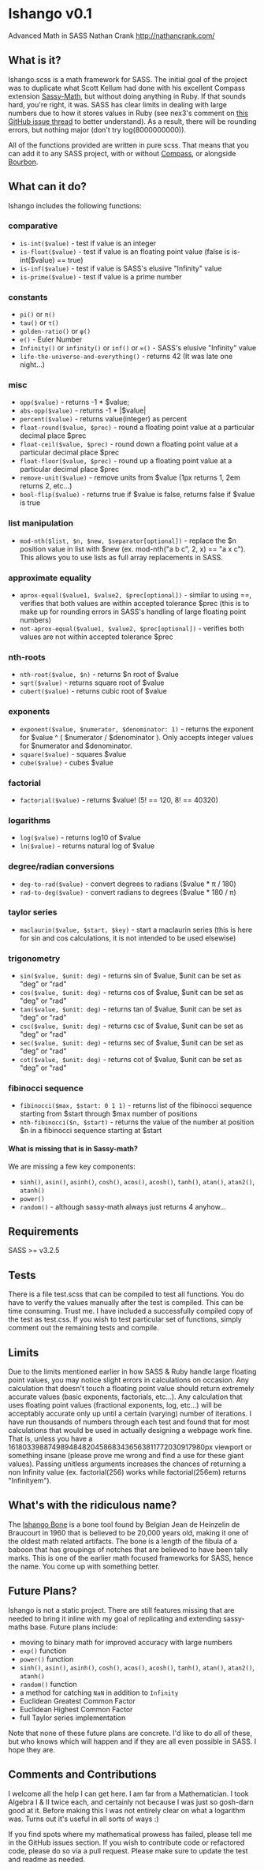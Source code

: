 # Ishango v0.1
Advanced Math in SASS
Nathan Crank
http://nathancrank.com/


## What is it?
Ishango.scss is a math framework for SASS. The initial goal of the project was to duplicate what Scott Kellum had done with his excellent Compass extension [Sassy-Math](https://github.com/scottkellum/Sassy-math), but without doing anything in Ruby. If that sounds hard, you're right, it was. SASS has clear limits in dealing with large numbers due to how it stores values in Ruby (see nex3's comment on [this GitHub issue thread](https://github.com/nex3/sass/issues/627) to better understand). As a result, there will be rounding errors, but nothing major (don't try log(8000000000)).

All of the functions provided are written in pure scss. That means that you can add it to any SASS project, with or without [Compass](http://compass-style.org), or alongside [Bourbon](http://bourbon.io).

## What can it do?
Ishango includes the following functions:
### comparative
- ``is-int($value)`` - test if value is an integer
- ``is-float($value)`` - test if value is an floating point value (false is is-int($value) == true)
- ``is-inf($value)`` - test if value is SASS's elusive "Infinity" value
- ``is-prime($value)`` - test if value is a prime number
### constants
- ``pi()`` or ``π()``
- ``tau()`` or ``τ()``
- ``golden-ratio()`` or ``φ()``
- ``e()`` - Euler Number
- ``Infinity()`` or ``infinity()`` or ``inf()`` or ``∞()`` - SASS's elusive "Infinity" value
- ``life-the-universe-and-everything()`` - returns 42 (It was late one night…)
### misc
- ``opp($value)`` - returns -1 * $value;
- ``abs-opp($value)`` - returns -1 * |$value|
- ``percent($value)`` - returns value(integer) as percent
- ``float-round($value, $prec)`` - round a floating point value at a particular decimal place $prec
- ``float-ceil($value, $prec)`` - round down a floating point value at a particular decimal place $prec
- ``float-floor($value, $prec)`` - round up a floating point value at a particular decimal place $prec
- ``remove-unit($value)`` - remove units from $value (1px returns 1, 2em returns 2, etc…)
- ``bool-flip($value)`` - returns true if $value is false, returns false if $value is true
### list manipulation
- ``mod-nth($list, $n, $new, $separator[optional])`` - replace the $n position value in list with $new (ex. mod-nth("a b c", 2, x) == "a x c"). This allows you to use lists as full array replacements in SASS.
### approximate equality
- ``aprox-equal($value1, $value2, $prec[optional])`` - similar to using ==, verifies that both values are within accepted tolerance $prec (this is to make up for rounding errors in SASS's handling of large floating point numbers)
- ``not-aprox-equal($value1, $value2, $prec[optional])`` - verifies both values are not within accepted tolerance $prec
### nth-roots
- ``nth-root($value, $n)`` - returns $n root of $value
- ``sqrt($value)`` - returns square root of $value
- ``cubert($value)`` - returns cubic root of $value
### exponents
- ``exponent($value, $numerator, $denominator: 1)`` - returns the exponent for $value ^ ( $numerator / $denominator ). Only accepts integer values for $numerator and $denominator.
- ``square($value)`` - squares $value
- ``cube($value)`` - cubes $value
### factorial
- ``factorial($value)`` - returns $value! (5! == 120, 8! == 40320)
### logarithms
- ``log($value)`` - returns log10 of $value
- ``ln($value)`` - returns natural log of $value
### degree/radian conversions
- ``deg-to-rad($value)`` - convert degrees to radians ($value * π / 180)
- ``rad-to-deg($value)`` - convert radians to degrees ($value * 180 / π)
### taylor series
- ``maclaurin($value, $start, $key)`` - start a maclaurin series (this is here for sin and cos calculations, it is not intended to be used elsewise)
### trigonometry
- ``sin($value, $unit: deg)`` - returns sin of $value, $unit can be set as "deg" or "rad"
- ``cos($value, $unit: deg)`` - returns cos of $value, $unit can be set as "deg" or "rad"
- ``tan($value, $unit: deg)`` - returns tan of $value, $unit can be set as "deg" or "rad"
- ``csc($value, $unit: deg)`` - returns csc of $value, $unit can be set as "deg" or "rad"
- ``sec($value, $unit: deg)`` - returns sec of $value, $unit can be set as "deg" or "rad"
- ``cot($value, $unit: deg)`` - returns cot of $value, $unit can be set as "deg" or "rad"
### fibinocci sequence
- ``fibinocci($max, $start: 0 1 1)`` - returns list of the fibinocci sequence starting from $start through $max number of positions
- ``nth-fibinocci($n, $start)`` - returns the value of the number at position $n in a fibinocci sequence starting at $start

#### What is missing that is in Sassy-math?
We are missing a few key components:
- ``sinh()``, ``asin()``, ``asinh()``, ``cosh()``, ``acos()``, ``acosh()``, ``tanh()``, ``atan()``, ``atan2()``, ``atanh()``
- ``power()``
- ``random()`` - although sassy-math always just returns 4 anyhow… 


## Requirements
SASS >= v3.2.5

## Tests
There is a file test.scss that can be compiled to test all functions. You do have to verify the values manually after the test is compiled. This can be time consuming. Trust me. I have included a successfully compiled copy of the test as test.css. If you wish to test particular set of functions, simply comment out the remaining tests and compile.

## Limits
Due to the limits mentioned earlier in how SASS & Ruby handle large floating point values, you may notice slight errors in calculations on occasion. Any calculation that doesn't touch a floating point value should return extremely accurate values (basic exponents, factorials, etc…). Any calculation that uses floating point values (fractional exponents, log, etc…) will be acceptably accurate only up until a certain (varying) number of iterations. I have run thousands of numbers through each test and found that for most calculations that would be used in actually designing a webpage work fine. That is, unless you have a 161803398874989484820458683436563811772030917980px viewport or something insane (please prove me wrong and find a use for these giant values). Passing unitless arguments increases the chances of returning a non Infinity value (ex. factorial(256) works while factorial(256em) returns "Infinityem").

## What's with the ridiculous name?
The [Ishango Bone](http://en.wikipedia.org/wiki/Ishango_bone) is a bone tool found by Belgian Jean de Heinzelin de Braucourt in 1960 that is believed to be 20,000 years old, making it one of the oldest math related artifacts. The bone is a length of the fibula of a baboon that has groupings of notches that are believed to have been tally marks. This is one of the earlier math focused frameworks for SASS, hence the name. You come up with something better.

## Future Plans?
Ishango is not a static project. There are still features missing that are needed to bring it inline with my goal of replicating and extending sassy-maths base. Future plans include:
- moving to binary math for improved accuracy with large numbers
- ``exp()`` function
- ``power()`` function
- ``sinh()``, ``asin()``, ``asinh()``, ``cosh()``, ``acos()``, ``acosh()``, ``tanh()``, ``atan()``, ``atan2()``, ``atanh()``
- ``random()`` function
- a method for catching ``NaN`` in addition to ``Infinity``
- Euclidean Greatest Common Factor
- Euclidean Highest Common Factor
- full Taylor series implementation 

Note that none of these future plans are concrete. I'd like to do all of these, but who knows which will happen and if they are all even possible in SASS. I hope they are.

## Comments and Contributions
I welcome all the help I can get here. I am far from a Mathematician. I took Algebra I & II twice each, and certainly not because I was just so gosh-darn good at it. Before making this I was not entirely clear on what a logarithm was. Turns out it's useful in all sorts of ways :)

If you find spots where my mathematical prowess has failed, please tell me in the GitHub issues section. If you wish to contribute code or refactored code, please do so via a pull request. Please make sure to update the test and readme as needed.